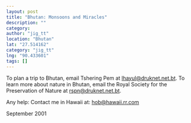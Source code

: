 ```yaml
---
layout: post
title: "Bhutan: Monsoons and Miracles"
description: ""
category:
author: "jig_tt"
location: "Bhutan"
lat: "27.514162"
category: "jig_tt"
lng: "90.433601"
tags: []
---
```



To plan a trip to Bhutan, email Tshering Pem at 
lhayul@druknet.net.bt. To learn more about nature in 
Bhutan, email the Royal Society for the Preservation of 
Nature at rspn@druknet.net.bt.

Any help: Contact me in Hawaii at: hob@hawaii.rr.com 
 
  
 September 2001





